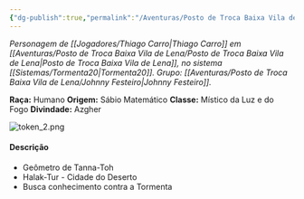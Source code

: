 ```yaml
---
{"dg-publish":true,"permalink":"/Aventuras/Posto de Troca Baixa Vila de Lena/Daw'Kruzar/","created":"2025-10-13T17:42:15.400-03:00"}
---
```


*Personagem de [[Jogadores/Thiago Carro\|Thiago Carro]] em [[Aventuras/Posto de Troca Baixa Vila de Lena/Posto de Troca Baixa Vila de Lena\|Posto de Troca Baixa Vila de Lena]], no sistema [[Sistemas/Tormenta20\|Tormenta20]].*
*Grupo: [[Aventuras/Posto de Troca Baixa Vila de Lena/Johnny Festeiro\|Johnny Festeiro]].*

**Raça:** Humano
**Origem:** Sábio Matemático
**Classe:** Místico da Luz e do Fogo
**Divindade:** Azgher

![token_2.png](/img/user/Aventuras/Posto%20de%20Troca%20Baixa%20Vila%20de%20Lena/token_2.png)
#### Descrição
- Geômetro de Tanna-Toh
- Halak-Tur - Cidade do Deserto
- Busca conhecimento contra a Tormenta
